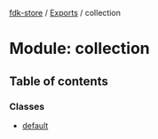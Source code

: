 [fdk-store](../README.md) / [Exports](../modules.md) / collection

# Module: collection

## Table of contents

### Classes

- [default](../classes/collection.default.md)

